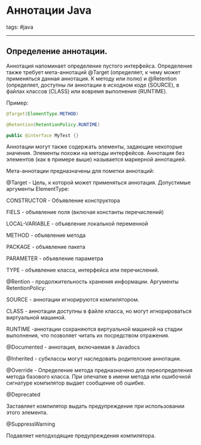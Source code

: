 # Аннотации Java
tags: #java 

----
## Определение аннотации. 

Аннотация напоминает определение пустого интерфейса. Определение также требует мета-аннотаций @Target (определяет, к чему может применяться данная аннотация. К методу или полю) и @Retention (определяет, доступны ли аннотации в исходном коде (SOURCE), в файлах классов (CLASS) или вовремя выполнения (RUNTIME). 


Пример:  
```java
@Target(ElementType.METHOD) 

@Retention(RetentionPolicy.RUNTIME) 

public @interface MyTest {} 
```
 

Аннотации могут также содержать элементы, задающие некоторые значения. Элементы похожи на методы интерфейсов. Аннотация без элементов (как в примере выше) называется маркерной аннотацией. 

 

Мета-аннотации предназначены для пометки аннотаций: 

 

@Target - Цель, к которой может применяться аннотация. Допустимые аргументы ElementType: 

CONSTRUCTOR - Объявление конструктора 

FIELS - объявление поля (включая константы перечислений) 

LOCAL-VARIABLE - объявление локальной переменной 

METHOD - объявление метода 

PACKAGE - объявление пакета 

PARAMETER - объявление параметра 

TYPE - объявление класса, интерфейса или перечислений. 

 

@Rention - продолжительность хранения информации. Аргументы RetentionPolicy: 

SOURCE - аннотации игнорируются компилятором. 

CLASS - аннотации доступны в файле класса, но могут игнорироваться виртуальной машиной. 

RUNTIME -аннотации сохраняются виртуальной машиной на стадии выполнения, что позволяет читать их посредством отражения. 

 

@Documented - аннотация, включаемая в Javadocs 

 

@Inherited - субклассы могут наследовать родителские аннотации. 

 

@Override - Определение метода предназначено для переопределения метода базового класса. При опечатке в имени метода или ошибочной сигнатуре компилятор выдает сообщение об ошибке. 

@Deprecated 

Заставляет компилятор выдать предупреждение при использовании этого элемента. 

@SuppressWarning 

Подавляет неподходящие предупреждения компилятора. 

 

 

 